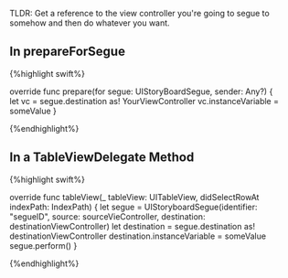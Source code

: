 TLDR: Get a reference to the view controller you're going to segue to somehow and then do whatever you want.

## In prepareForSegue

{%highlight swift%}

override func prepare(for segue: UIStoryBoardSegue, sender: Any?)
{	
	let vc = segue.destination as! YourViewController
	vc.instanceVariable = someValue
}

{%endhighlight%}

## In a TableViewDelegate Method

{%highlight swift%}

override func tableView(_ tableView: UITableView, didSelectRowAt indexPath: IndexPath)
{
	let segue = UIStoryboardSegue(identifier: "segueID", source: sourceVieController, destination: destinationViewController)
	let destination = segue.destination as! destinationViewController
	destination.instanceVariable = someValue
	segue.perform()
}

{%endhighlight%}




	


